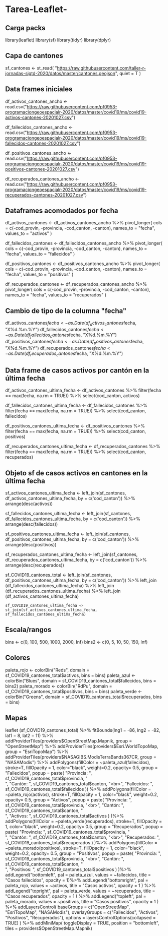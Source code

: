 # Tarea-Leaflet-

## Carga packs
library(leaflet)
library(sf)
library(tidyr)
library(dplyr)

## Capa de cantones

sf_cantones <-
  st_read(
    "https://raw.githubusercontent.com/taller-r-jornadas-sigtd-2020/datos/master/cantones.geojson", 
    quiet = T
  )

## Data frames iniciales
df_activos_cantones_ancho <- 
  read.csv("https://raw.githubusercontent.com/pf0953-programaciongeoespacialr-2020/datos/master/covid19/ms/covid19-activos-cantones-20201027.csv")

df_fallecidos_cantones_ancho <- 
  read.csv("https://raw.githubusercontent.com/pf0953-programaciongeoespacialr-2020/datos/master/covid19/ms/covid19-fallecidos-cantones-20201027.csv")

df_positivos_cantones_ancho <- 
  read.csv("https://raw.githubusercontent.com/pf0953-programaciongeoespacialr-2020/datos/master/covid19/ms/covid19-positivos-cantones-20201027.csv")

df_recuperados_cantones_ancho <- 
  read.csv("https://raw.githubusercontent.com/pf0953-programaciongeoespacialr-2020/datos/master/covid19/ms/covid19-recuperados-cantones-20201027.csv")

## Dataframes acomodados por fecha
df_activos_cantones <-
  df_activos_cantones_ancho %>%
  pivot_longer(
    cols = c(-cod_provin, -provincia, -cod_canton, -canton), 
    names_to = "fecha", 
    values_to = "activos"
  )

df_fallecidos_cantones <-
  df_fallecidos_cantones_ancho %>%
  pivot_longer(
    cols = c(-cod_provin, -provincia, -cod_canton, -canton), 
    names_to = "fecha", 
    values_to = "fallecidos"
  )

df_positivos_cantones <-
  df_positivos_cantones_ancho %>%
  pivot_longer(
    cols = c(-cod_provin, -provincia, -cod_canton, -canton), 
    names_to = "fecha", 
    values_to = "positivos"
  )

df_recuperados_cantones <-
  df_recuperados_cantones_ancho %>%
  pivot_longer(
    cols = c(-cod_provin, -provincia, -cod_canton, -canton), 
    names_to = "fecha", 
    values_to = "recuperados"
  )

## Cambio de tipo de la columna "fecha"
df_activos_cantones$fecha <- as.Date(df_activos_cantones$fecha, "X%d.%m.%Y")
df_fallecidos_cantones$fecha <- as.Date(df_fallecidos_cantones$fecha, "X%d.%m.%Y")
df_positivos_cantones$fecha <- as.Date(df_positivos_cantones$fecha, "X%d.%m.%Y")
df_recuperados_cantones$fecha <- as.Date(df_recuperados_cantones$fecha, "X%d.%m.%Y")

## Data frame de casos activos por cantón en la última fecha
  df_activos_cantones_ultima_fecha <- 
    df_activos_cantones %>%
    filter(fecha == max(fecha, na.rm = TRUE)) %>%
    select(cod_canton, activos)

  df_fallecidos_cantones_ultima_fecha <- 
    df_fallecidos_cantones %>%
    filter(fecha == max(fecha, na.rm = TRUE)) %>%
    select(cod_canton, fallecidos)  
  
  df_positivos_cantones_ultima_fecha <- 
    df_positivos_cantones %>%
    filter(fecha == max(fecha, na.rm = TRUE)) %>%
    select(cod_canton, positivos)

  df_recuperados_cantones_ultima_fecha <- 
    df_recuperados_cantones %>%
    filter(fecha == max(fecha, na.rm = TRUE)) %>%
    select(cod_canton, recuperados)
  
  ## Objeto sf de casos activos en cantones en la última fecha
  sf_activos_cantones_ultima_fecha <-
    left_join(sf_cantones, df_activos_cantones_ultima_fecha, by = c('cod_canton')) %>%
    arrange(desc(activos))
  
  sf_fallecidos_cantones_ultima_fecha <-
    left_join(sf_cantones, df_fallecidos_cantones_ultima_fecha, by = c('cod_canton')) %>%
    arrange(desc(fallecidos))
  
  sf_positivos_cantones_ultima_fecha <-
    left_join(sf_cantones, df_positivos_cantones_ultima_fecha, by = c('cod_canton')) %>%
    arrange(desc(positivos))
  
  sf_recuperados_cantones_ultima_fecha <-
    left_join(sf_cantones, df_recuperados_cantones_ultima_fecha, by = c('cod_canton')) %>%
    arrange(desc(recuperados))
  
  sf_COVID19_cantones_total <-
    left_join(sf_cantones, df_positivos_cantones_ultima_fecha, by = c('cod_canton')) %>%
    left_join (df_fallecidos_cantones_ultima_fecha) %>%
    left_join (df_recuperados_cantones_ultima_fecha) %>%
    left_join (df_activos_cantones_ultima_fecha)
  
    sf_COVID19_cantones_ultima_fecha <-st_join(sf_activos_cantones_ultima_fecha, sf_fallecidos_cantones_ultima_fecha)
  
  ## Escala/rangos
  bins <- c(0, 100, 500, 1000, 2000, Inf)
  bins2 <- c(0, 5, 10, 50, 150, Inf)
  
  ## Colores
  paleta_rojo <- colorBin("Reds", domain = sf_COVID19_cantones_total$activos, bins = bins)
  paleta_azul <- colorBin("Blues", domain = sf_COVID19_cantones_total$fallecidos, bins = bins2)
  paleta_morado <- colorBin("RdPu", domain = sf_COVID19_cantones_total$positivos, bins = bins)  
  paleta_verde <- colorBin("Greens", domain = sf_COVID19_cantones_total$recuperados, bins = bins)
  
  ## Mapas 
  leaflet (sf_COVID19_cantones_total) %>% 
    fitBounds(lng1 = -86, lng2 = -82, lat1 = 8, lat2 = 11) %>%
    addProviderTiles(providers$OpenStreetMap.Mapnik, group = "OpenStreetMap") %>%
    addProviderTiles(providers$Esri.WorldTopoMap, group = "EsriTopoMap") %>%
    addProviderTiles(providers$NASAGIBS.ModisTerraBands367CR, group = "NASAModis") %>%
    addPolygons(fillColor = ~paleta_azul(fallecidos), stroke=T, fillOpacity = 1,
                color="black", weight=0.2, opacity= 0.5,
                group = "Fallecidos",
                popup = paste(
                  "Provincia: ", sf_COVID19_cantones_total$provincia, "<br>",
                  "Cantón: ", sf_COVID19_cantones_total$canton, "<br>",
                  "Fallecidos: ", sf_COVID19_cantones_total$fallecidos
                )) %>%
    addPolygons(fillColor = ~paleta_rojo(activos), stroke=T, fillOpacity = 1,
                color="black", weight=0.2, opacity= 0.5,
                group = "Activos",
                popup = paste(
                  "Provincia: ", sf_COVID19_cantones_total$provincia, "<br>",
                  "Cantón: ", sf_COVID19_cantones_total$canton, "<br>",
                  "Activos: ", sf_COVID19_cantones_total$activos
                ) )%>%
    addPolygons(fillColor = ~paleta_verde(recuperados), stroke=T, fillOpacity = 1,
                color="black", weight=0.2, opacity= 0.5,
                group = "Recuperados",
                popup = paste(
                  "Provincia: ", sf_COVID19_cantones_total$provincia, "<br>",
                  "Cantón: ", sf_COVID19_cantones_total$canton, "<br>",
                  "Recuperados: ", sf_COVID19_cantones_total$recuperados
                ) )%>% 
    addPolygons(fillColor = ~paleta_morado(positivos), stroke=T, fillOpacity = 1,
                color="black", weight=0.2, opacity= 0.5,
                group = "Positivos",
                popup = paste(
                  "Provincia: ", sf_COVID19_cantones_total$provincia, "<br>",
                  "Cantón: ", sf_COVID19_cantones_total$canton, "<br>",
                  "Positivos: ", sf_COVID19_cantones_total$positivos
                ) )%>%
    addLegend("bottomleft", pal = paleta_azul, values = ~fallecidos,
              title = "Casos fallecidos",
              opacity = 1)%>%
    addLegend("bottomright", pal = paleta_rojo, values = ~activos,
              title = "Casos activos",
              opacity = 1
    ) %>% 
    addLegend("topright", pal = paleta_verde, values = ~recuperados,
              title = "Casos recuperados",
              opacity = 1
    ) %>%  addLegend("topleft", pal = paleta_morado, values = ~positivos,
                     title = "Casos positivos",
                     opacity = 1
    ) %>%  
    addLayersControl(
      baseGroups = c("OpenStreetMap", "EsriTopoMap", "NASAModis"),
      overlayGroups = c("Fallecidos", "Activos", "Positivos", "Recuperados"),
      options = layersControlOptions(collapsed = TRUE)    
    ) %>%  
    addMiniMap(
      toggleDisplay = TRUE,
      position = "bottomleft",
      tiles = providers$OpenStreetMap.Mapnik)
